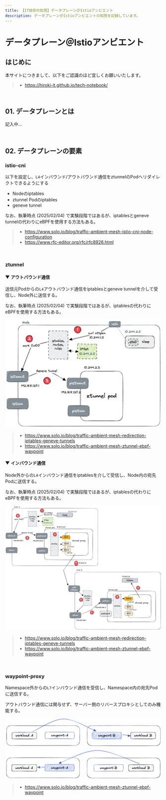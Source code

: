 ```yaml
---
title: 【IT技術の知見】データプレーン＠Istioアンビエント
description: データプレーン＠Istioアンビエントの知見を記録しています。
---
```


# データプレーン＠Istioアンビエント

## はじめに

本サイトにつきまして、以下をご認識のほど宜しくお願いいたします。

> - https://hiroki-it.github.io/tech-notebook/

<br>

## 01. データプレーンとは

記入中...

<br>

## 02. データプレーンの要素

### istio-cni

以下を設定し、`L4`インバウンド/アウトバウンド通信をztunnelのPodへリダイレクトできるようにする

- Nodeのiptables
- ztunnel Podのiptables
- geneve tunnel

なお、執筆時点 (2025/02/04) で実験段階ではあるが、iptablesとgeneve tunnelの代わりにeBPFを使用する方法もある。

> - https://www.solo.io/blog/traffic-ambient-mesh-istio-cni-node-configuration
> - https://www.rfc-editor.org/rfc/rfc8926.html

<br>

### ztunnel

#### ▼ アウトバウンド通信

送信元Podからの`L4`アウトバウンド通信をiptablesとgeneve tunnelを介して受信し、Node外に送信する。

なお、執筆時点 (2025/02/04) で実験段階ではあるが、iptablesの代わりにeBPFを使用する方法もある。

![istio_ambient-mesh_ztunnel_outbound](https://raw.githubusercontent.com/hiroki-it/tech-notebook-images/master/images/istio_ambient-mesh_ztunnel_outbound.png)

> - https://www.solo.io/blog/traffic-ambient-mesh-redirection-iptables-geneve-tunnels
> - https://www.solo.io/blog/traffic-ambient-mesh-ztunnel-ebpf-waypoint

#### ▼ インバウンド通信

Node外からの`L4`インバウンド通信をiptablesを介して受信し、Node内の宛先Podに送信する。

なお、執筆時点 (2025/02/04) で実験段階ではあるが、iptablesの代わりにeBPFを使用する方法もある。

![istio_ambient-mesh_ztunnel_inbound](https://raw.githubusercontent.com/hiroki-it/tech-notebook-images/master/images/istio_ambient-mesh_ztunnel_inbound.png)

> - https://www.solo.io/blog/traffic-ambient-mesh-redirection-iptables-geneve-tunnels
> - https://www.solo.io/blog/traffic-ambient-mesh-ztunnel-ebpf-waypoint

<br>

### waypoint-proxy

Namespace外からの`L7`インバウンド通信を受信し、Namespace内の宛先Podに送信する。

アウトバウンド通信には関与せず、サーバー側のリバースプロキシとしてのみ機能する。

![istio_ambient-mesh_waypoint-proxy](https://raw.githubusercontent.com/hiroki-it/tech-notebook-images/master/images/istio_ambient-mesh_waypoint-proxy.png)

> - https://www.solo.io/blog/traffic-ambient-mesh-ztunnel-ebpf-waypoint

<br>
